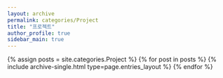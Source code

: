 ```yaml
---
layout: archive
permalink: categories/Project
title: "프로젝트"
author_profile: true
sidebar_main: true
---
```


{% assign posts = site.categories.Project %}
{% for post in posts %} {% include archive-single.html type=page.entries_layout %} {% endfor %}